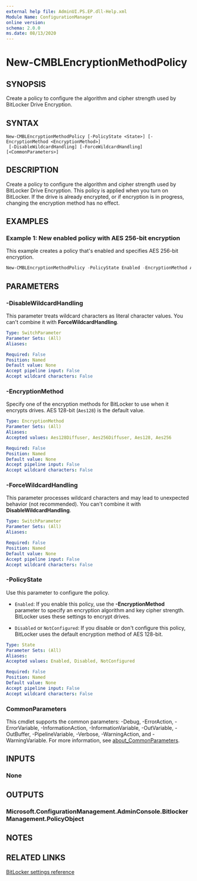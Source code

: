 ```yaml
---
external help file: AdminUI.PS.EP.dll-Help.xml
Module Name: ConfigurationManager
online version:
schema: 2.0.0
ms.date: 08/13/2020
---
```


# New-CMBLEncryptionMethodPolicy

## SYNOPSIS

Create a policy to configure the algorithm and cipher strength used by BitLocker Drive Encryption.

## SYNTAX

```
New-CMBLEncryptionMethodPolicy [-PolicyState <State>] [-EncryptionMethod <EncryptionMethod>]
 [-DisableWildcardHandling] [-ForceWildcardHandling] [<CommonParameters>]
```

## DESCRIPTION

Create a policy to configure the algorithm and cipher strength used by BitLocker Drive Encryption. This policy is applied when you turn on BitLocker. If the drive is already encrypted, or if encryption is in progress, changing the encryption method has no effect.

## EXAMPLES

### Example 1: New enabled policy with AES 256-bit encryption

This example creates a policy that's enabled and specifies AES 256-bit encryption.

```powershell
New-CMBLEncryptionMethodPolicy -PolicyState Enabled -EncryptionMethod AES256
```

## PARAMETERS

### -DisableWildcardHandling

This parameter treats wildcard characters as literal character values. You can't combine it with **ForceWildcardHandling**.

```yaml
Type: SwitchParameter
Parameter Sets: (All)
Aliases:

Required: False
Position: Named
Default value: None
Accept pipeline input: False
Accept wildcard characters: False
```

### -EncryptionMethod

Specify one of the encryption methods for BitLocker to use when it encrypts drives. AES 128-bit (`Aes128`) is the default value.

```yaml
Type: EncryptionMethod
Parameter Sets: (All)
Aliases:
Accepted values: Aes128Diffuser, Aes256Diffuser, Aes128, Aes256

Required: False
Position: Named
Default value: None
Accept pipeline input: False
Accept wildcard characters: False
```

### -ForceWildcardHandling

This parameter processes wildcard characters and may lead to unexpected behavior (not recommended). You can't combine it with **DisableWildcardHandling**.

```yaml
Type: SwitchParameter
Parameter Sets: (All)
Aliases:

Required: False
Position: Named
Default value: None
Accept pipeline input: False
Accept wildcard characters: False
```

### -PolicyState

Use this parameter to configure the policy.

- `Enabled`: If you enable this policy, use the **-EncryptionMethod** parameter to specify an encryption algorithm and key cipher strength. BitLocker uses these settings to encrypt drives.

- `Disabled` or `NotConfigured`: If you disable or don't configure this policy, BitLocker uses the default encryption method of AES 128-bit.

```yaml
Type: State
Parameter Sets: (All)
Aliases:
Accepted values: Enabled, Disabled, NotConfigured

Required: False
Position: Named
Default value: None
Accept pipeline input: False
Accept wildcard characters: False
```

### CommonParameters

This cmdlet supports the common parameters: -Debug, -ErrorAction, -ErrorVariable, -InformationAction, -InformationVariable, -OutVariable, -OutBuffer, -PipelineVariable, -Verbose, -WarningAction, and -WarningVariable. For more information, see [about_CommonParameters](http://go.microsoft.com/fwlink/?LinkID=113216).

## INPUTS

### None

## OUTPUTS

### Microsoft.ConfigurationManagement.AdminConsole.BitlockerManagement.PolicyObject

## NOTES

## RELATED LINKS

[BitLocker settings reference](https://docs.microsoft.com/mem/configmgr/protect/tech-ref/bitlocker/settings#drive-encryption-method-and-cipher-strength)
